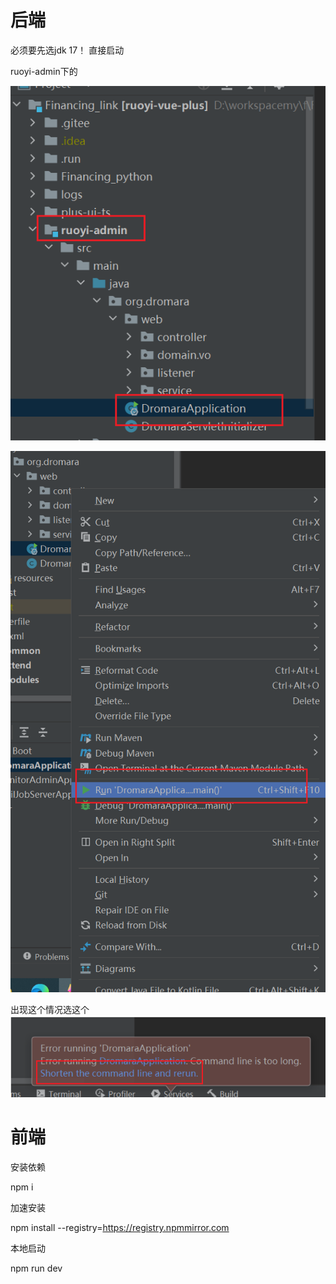 # 后端

必须要先选jdk 17！
直接启动

ruoyi-admin下的

![image-20241224084848825](%E9%A1%B9%E7%9B%AE%E8%BF%90%E8%A1%8C%E6%95%99%E7%A8%8B.assets/image-20241224084848825.png)

![image-20241224090212060](%E9%A1%B9%E7%9B%AE%E8%BF%90%E8%A1%8C%E6%95%99%E7%A8%8B.assets/image-20241224090212060.png)

出现这个情况选这个
![image-20241224084754186](%E9%A1%B9%E7%9B%AE%E8%BF%90%E8%A1%8C%E6%95%99%E7%A8%8B.assets/image-20241224084754186.png)

# 前端

安装依赖

npm i

加速安装

npm install --registry=https://registry.npmmirror.com

本地启动

npm run dev